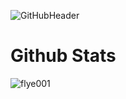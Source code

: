 ![GitHubHeader](https://avatars.githubusercontent.com/u/20192757?v=4)

<h1>Github Stats</h1>

<p align='center'>
  <img align="left" src="https://github-readme-stats.vercel.app/api/top-langs?username=flye001&show_icons=true&title_color=fff&icon_color=79ff97&text_color=efefef&bg_color=1a2b34" alt="flye001" />
</p>
